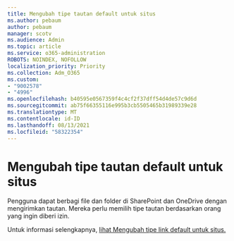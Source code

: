```yaml
---
title: Mengubah tipe tautan default untuk situs
ms.author: pebaum
author: pebaum
manager: scotv
ms.audience: Admin
ms.topic: article
ms.service: o365-administration
ROBOTS: NOINDEX, NOFOLLOW
localization_priority: Priority
ms.collection: Adm_O365
ms.custom:
- "9002578"
- "4996"
ms.openlocfilehash: b40595e0567359f4c4cf2f37dff54d4de57c9d6d
ms.sourcegitcommit: ab75f66355116e995b3cb5505465b31989339e28
ms.translationtype: MT
ms.contentlocale: id-ID
ms.lasthandoff: 08/13/2021
ms.locfileid: "58322354"
---
```

# <a name="change-the-default-link-type-for-a-site"></a>Mengubah tipe tautan default untuk situs

Pengguna dapat berbagi file dan folder di SharePoint dan OneDrive dengan mengirimkan tautan. Mereka perlu memilih tipe tautan berdasarkan orang yang ingin diberi izin.

Untuk informasi selengkapnya, [lihat Mengubah tipe link default untuk situs.](https://docs.microsoft.com/sharepoint/change-default-sharing-link)
